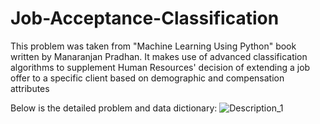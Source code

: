 # Job-Acceptance-Classification
This problem was taken from "Machine Learning Using Python" book written by  Manaranjan Pradhan. It makes use of advanced classification algorithms to supplement Human Resources' decision of extending a job offer to a specific client based on demographic and compensation attributes 

Below is the detailed problem and data dictionary:
![Description_1](https://user-images.githubusercontent.com/87246714/142692284-d087fa75-6058-47aa-98cd-a62c3e74784a.png)
